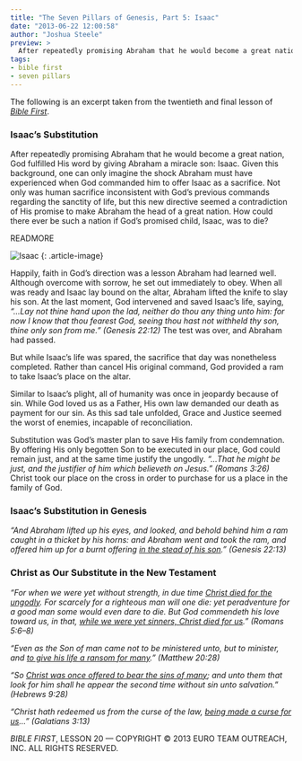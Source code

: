 ```yaml
---
title: "The Seven Pillars of Genesis, Part 5: Isaac"
date: "2013-06-22 12:00:58"
author: "Joshua Steele"
preview: >
  After repeatedly promising Abraham that he would become a great nation, God fulfilled His word by giving Abraham a miracle son: Isaac. Given this background, one can only imagine the shock Abraham must have experienced when God commanded him to offer Isaac as a sacrifice. Not only was human sacrifice inconsistent with God’s previous commands regarding the sanctity of life, but this new directive seemed a contradiction of His promise to make Abraham the head of a great nation. How could there ever be such a nation if God’s promised child, Isaac, was to die?
tags:
- bible first
- seven pillars
---
```


The following is an excerpt taken from the twentieth and final lesson of *<a title="Bible First" href="http://www.getbiblefirst.com" target="_blank">Bible First</a>*.

### Isaac’s Substitution

After repeatedly promising Abraham that he would become a great nation, God fulfilled His word by giving Abraham a miracle son: Isaac. Given this background, one can only imagine the shock Abraham must have experienced when God commanded him to offer Isaac as a sacrifice. Not only was human sacrifice inconsistent with God’s previous commands regarding the sanctity of life, but this new directive seemed a contradiction of His promise to make Abraham the head of a great nation. How could there ever be such a nation if God’s promised child, Isaac, was to die?

READMORE

<img class="alignleft  wp-image-1825" alt="Isaac" src="//d21yo20tm8bmc2.cloudfront.net/2013/05/Isaac-349x450.jpg" />
{: .article-image}

Happily, faith in God’s direction was a lesson Abraham had learned well. Although overcome with sorrow, he set out immediately to obey. When all was ready and Isaac lay bound on the altar, Abraham lifted the knife to slay his son. At the last moment, God intervened and saved Isaac’s life, saying, *“…Lay not thine hand upon the lad, neither do thou any thing unto him: for now I know that thou fearest God, seeing thou hast not withheld thy son, thine only son from me.” (Genesis 22:12)* The test was over, and Abraham had passed.

But while Isaac’s life was spared, the sacrifice that day was nonetheless completed. Rather than cancel His original command, God provided a ram to take Isaac’s place on the altar.

Similar to Isaac’s plight, all of humanity was once in jeopardy because of sin. While God loved us as a Father, His own law demanded our death as payment for our sin. As this sad tale unfolded, Grace and Justice seemed the worst of enemies, incapable of reconciliation.

Substitution was God’s master plan to save His family from condemnation. By offering His only begotten Son to be executed in our place, God could remain just, and at the same time justify the ungodly. *“...That he might be just, and the justifier of him which believeth on Jesus.” (Romans 3:26)* Christ took our place on the cross in order to purchase for us a place in the family of God.

### Isaac’s Substitution in Genesis

*“And Abraham lifted up his eyes, and looked, and behold behind him a ram caught in a thicket by his horns: and Abraham went and took the ram, and offered him up for a burnt offering <span style="text-decoration: underline;">in the stead of his son</span>.” (Genesis 22:13)*

### Christ as Our Substitute in the New Testament

*“For when we were yet without strength, in due time <span style="text-decoration: underline;">Christ died for the ungodly</span>. For scarcely for a righteous man will one die: yet peradventure for a good man some would even dare to die. But God commendeth his love toward us, in that, <span style="text-decoration: underline;">while we were yet sinners, Christ died for us</span>.” (Romans 5:6–8)*

*“Even as the Son of man came not to be ministered unto, but to minister, and <span style="text-decoration: underline;">to give his life a ransom for many</span>.” (Matthew 20:28)*

*“So <span style="text-decoration: underline;">Christ was once offered to bear the sins of many</span>; and unto them that look for him shall he appear the second time without sin unto salvation.” (Hebrews 9:28)*

*“Christ hath redeemed us from the curse of the law, <span style="text-decoration: underline;">being made a curse for us</span>…” (Galatians 3:13)*

*BIBLE FIRST*, LESSON 20 &mdash; COPYRIGHT &copy; 2013 EURO TEAM OUTREACH, INC. ALL RIGHTS RESERVED.
